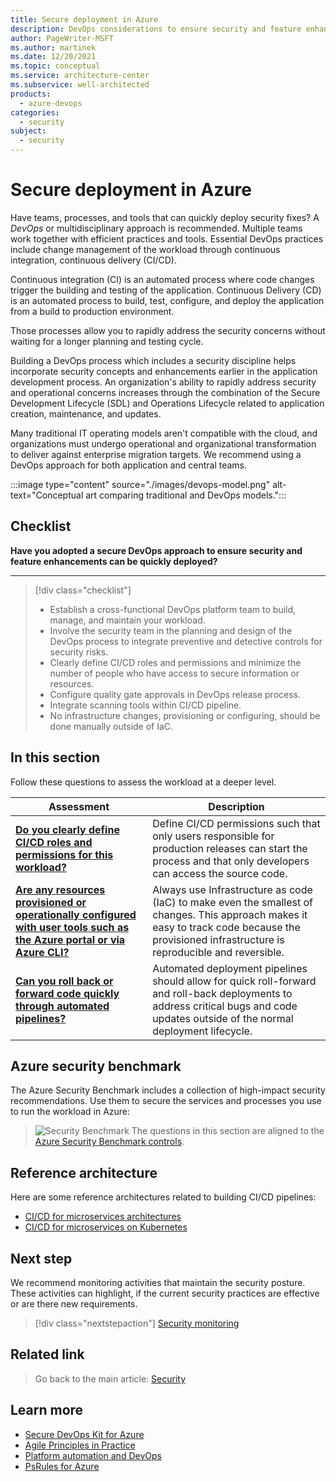 ```yaml
---
title: Secure deployment in Azure
description: DevOps considerations to ensure security and feature enhancements can be quickly deployed.
author: PageWriter-MSFT
ms.author: martinek
ms.date: 12/20/2021
ms.topic: conceptual
ms.service: architecture-center
ms.subservice: well-architected
products:
  - azure-devops
categories:
  - security
subject:
  - security
---
```


# Secure deployment in Azure

Have teams, processes, and tools that can quickly deploy security fixes? A _DevOps_ or multidisciplinary approach is recommended. Multiple teams work together with efficient practices and tools. Essential DevOps practices include change management of the workload through continuous integration, continuous delivery (CI/CD).

Continuous integration (CI) is an automated process where code changes trigger the building and testing of the application. Continuous Delivery (CD) is an automated process to build, test, configure, and deploy the application from a build to production environment.

Those processes allow you to rapidly address the security concerns without waiting for a longer planning and testing cycle.

Building a DevOps process which includes a security discipline helps incorporate security concepts and enhancements earlier in the application development process. An organization's ability to rapidly address security and operational concerns increases through the combination of the Secure Development Lifecycle (SDL) and Operations Lifecycle related to application creation, maintenance, and updates.

Many traditional IT operating models aren't compatible with the cloud, and organizations must undergo operational and organizational transformation to deliver against enterprise migration targets. We recommend using a DevOps approach for both application and central teams.

:::image type="content" source="./images/devops-model.png" alt-text="Conceptual art comparing traditional and DevOps models.":::

## Checklist

**Have you adopted a secure DevOps approach to ensure security and feature enhancements can be quickly deployed?**
***
> [!div class="checklist"]
> - Establish a cross-functional DevOps platform team to build, manage, and maintain your workload.
> - Involve the security team in the planning and design of the DevOps process to integrate preventive and detective controls for security risks.
> - Clearly define CI/CD roles and permissions and minimize the number of people who have access to secure information or resources.
> - Configure quality gate approvals in DevOps release process.
> - Integrate scanning tools within CI/CD pipeline.
> - No infrastructure changes, provisioning or configuring, should be done manually outside of IaC.

## In this section

Follow these questions to assess the workload at a deeper level.

|Assessment|Description|
|---|---|
|[**Do you clearly define CI/CD roles and permissions for this workload?**](deploy-governance.md)|Define CI/CD permissions such that only users responsible for production releases can start the process and that only developers can access the source code.|
|[**Are any resources provisioned or operationally configured with user tools such as the Azure portal or via Azure CLI?**](deploy-infrastructure.md)|Always use Infrastructure as code (IaC) to make even the smallest of changes. This approach makes it easy to track code because the provisioned infrastructure is reproducible and reversible.|
|[**Can you roll back or forward code quickly through automated pipelines?**](deploy-code.md)|Automated deployment pipelines should allow for quick roll-forward and roll-back deployments to address critical bugs and code updates outside of the normal deployment lifecycle.|

## Azure security benchmark

The Azure Security Benchmark includes a collection of high-impact security recommendations. Use them to secure the services and processes you use to run the workload in Azure:

> ![Security Benchmark](../_images/benchmark-security.svg) The questions in this section are aligned to the [Azure Security Benchmark controls](/azure/security/benchmarks/overview?branch=master).

## Reference architecture

Here are some reference architectures related to building CI/CD pipelines:

- [CI/CD for microservices architectures](/azure/architecture/microservices/ci-cd)
- [CI/CD for microservices on Kubernetes](/azure/architecture/microservices/ci-cd-kubernetes)

## Next step

We recommend monitoring activities that maintain the security posture. These activities can highlight, if the current security practices are effective or are there new requirements.

> [!div class="nextstepaction"]
> [Security monitoring](./monitor.md)

## Related link

> Go back to the main article: [Security](overview.md)

## Learn more

- [Secure DevOps Kit for Azure](https://azsk.azurewebsites.net/)
- [Agile Principles in Practice](/devops/plan/how-microsoft-plans-devops)
- [Platform automation and DevOps](/azure/cloud-adoption-framework/ready/enterprise-scale/platform-automation-and-devops)
- [PsRules for Azure](https://aka.ms/ps-rule-azure)
